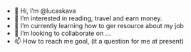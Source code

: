 - 👋 Hi, I’m @lucaskava
- 👀 I’m interested in reading, travel and earn money.
- 🌱 I’m currently learning how to ger resource about my job
- 💞️ I’m looking to collaborate on ...
- 📫 How to reach me goal, (it a question for me at present)

<!---
lucaskava/lucaskava is a ✨ special ✨ repository because its `README.md` (this file) appears on your GitHub profile.
You can click the Preview link to take a look at your changes.
--->
